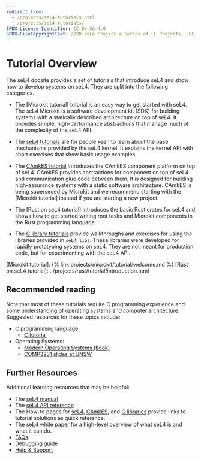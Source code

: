 ```yaml
---
redirect_from:
  - /projects/sel4-tutorials.html
  - /projects/sel4-tutorials/
SPDX-License-Identifier: CC-BY-SA-4.0
SPDX-FileCopyrightText: 2020 seL4 Project a Series of LF Projects, LLC.
---
```


# Tutorial Overview

The seL4 docsite provides a set of tutorials that introduce seL4 and show how to
develop systems on seL4. They are split into the following categories.

- The [Microkit tutorial] tutorial is an easy way to get started with seL4.
  The seL4 Microkit is a software development kit (SDK) for building systems
  with a statically described architecture on top of seL4. It provides simple,
  high-performance abstractions that manage much of the complexity of the seL4
  API.

- The [seL4 tutorials](setting-up.html) are for people keen to learn about the
  base mechanisms provided by the seL4 kernel. It explains the kernel API with
  short exercises that show basic usage examples.

- The [CAmkES tutorial](hello-camkes-0.html) introduces the CAmkES component platform
  on top of seL4. CAmkES provides abstractions for component on top of seL4 and
  communication glue code between them. It is designed for building
  high-assurance systems with a static software architecture. CAmkES is being
  superseded by Microkit and we recommend starting with the [Microkit tutorial]
  instead if you are starting a new project.

- The [Rust on seL4 tutorial] introduces the basic Rust crates for seL4 and
  shows how to get started writing root tasks and Microkit components in the
  Rust programming language.

- The [C library tutorials](libraries-1.html) provide walkthroughs and exercises for
  using the libraries provided in `seL4_libs`. These libraries were developed
  for rapidly prototyping systems on seL4. They are not meant for production
  code, but for experimenting with the seL4 API.

[Microkit tutorial]: {% link projects/microkit/tutorial/welcome.md %}
[Rust on seL4 tutorial]: ../projects/rust/tutorial/introduction.html

## Recommended reading

Note that most of these tutorials require C programming experience and some
understanding of operating systems and computer architecture.  Suggested
resources for these topics include:

- C programming language
  - [C tutorial](https://www.cprogramming.com/tutorial/c-tutorial.html)
- Operating Systems:
  - [Modern Operating Systems (book)](https://www.amazon.com/Modern-Operating-Systems-Andrew-Tanenbaum/dp/013359162X)
  - [COMP3231 slides at UNSW](http://www.cse.unsw.edu.au/~cs3231)

## Further Resources

Additional learning resources that may be helpful:

- The [seL4 manual](https://sel4.systems/Info/Docs/seL4-manual-latest.pdf)
- The [seL4 API reference](/projects/sel4/api-doc.html)
- The How-to pages for [seL4](how-to-seL4.html), [CAmkES](how-to-CAmkES.html),
  and [C libraries](how-to-libs.html) provide links to tutorial solutions as
  quick reference.
- The [seL4 white paper](https://sel4.systems/About/seL4-whitepaper.pdf) for a
  high-level overview of what seL4 is and what it can do.
- [FAQs](https://sel4.systems/About/FAQ.html)
- [Debugging guide](/projects/sel4-tutorials/debugging-guide.html)
- [Help &amp; Support](https://sel4.systems/support.html)
